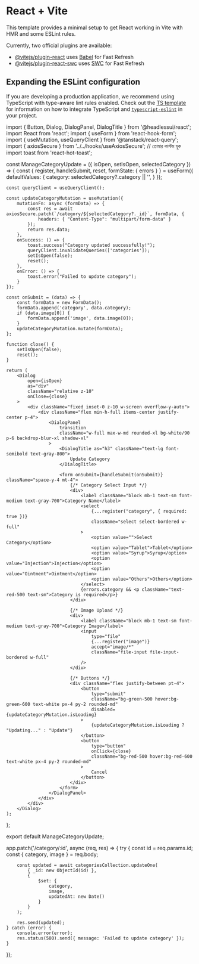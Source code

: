 # React + Vite

This template provides a minimal setup to get React working in Vite with HMR and some ESLint rules.

Currently, two official plugins are available:

- [@vitejs/plugin-react](https://github.com/vitejs/vite-plugin-react/blob/main/packages/plugin-react) uses [Babel](https://babeljs.io/) for Fast Refresh
- [@vitejs/plugin-react-swc](https://github.com/vitejs/vite-plugin-react/blob/main/packages/plugin-react-swc) uses [SWC](https://swc.rs/) for Fast Refresh

## Expanding the ESLint configuration

If you are developing a production application, we recommend using TypeScript with type-aware lint rules enabled. Check out the [TS template](https://github.com/vitejs/vite/tree/main/packages/create-vite/template-react-ts) for information on how to integrate TypeScript and [`typescript-eslint`](https://typescript-eslint.io) in your project.


import { Button, Dialog, DialogPanel, DialogTitle } from '@headlessui/react';
import React from 'react';
import { useForm } from 'react-hook-form';
import { useMutation, useQueryClient } from '@tanstack/react-query';
import { axiosSecure } from '../../hooks/useAxiosSecure'; // তোমার কাস্টম হুক
import toast from 'react-hot-toast';

const ManageCategoryUpdate = ({ isOpen, setIsOpen, selectedCategory }) => {
    const { register, handleSubmit, reset, formState: { errors } } = useForm({
        defaultValues: {
            category: selectedCategory?.category || '',
        }
    });

    const queryClient = useQueryClient();

    const updateCategoryMutation = useMutation({
        mutationFn: async (formData) => {
            const res = await axiosSecure.patch(`/category/${selectedCategory?._id}`, formData, {
                headers: { "Content-Type": "multipart/form-data" }
            });
            return res.data;
        },
        onSuccess: () => {
            toast.success("Category updated successfully!");
            queryClient.invalidateQueries(['categories']);
            setIsOpen(false);
            reset();
        },
        onError: () => {
            toast.error("Failed to update category");
        }
    });

    const onSubmit = (data) => {
        const formData = new FormData();
        formData.append('category', data.category);
        if (data.image[0]) {
            formData.append('image', data.image[0]);
        }
        updateCategoryMutation.mutate(formData);
    };

    function close() {
        setIsOpen(false);
        reset();
    }

    return (
        <Dialog
            open={isOpen}
            as="div"
            className="relative z-10"
            onClose={close}
        >
            <div className="fixed inset-0 z-10 w-screen overflow-y-auto">
                <div className="flex min-h-full items-center justify-center p-4">
                    <DialogPanel
                        transition
                        className="w-full max-w-md rounded-xl bg-white/90 p-6 backdrop-blur-xl shadow-xl"
                    >
                        <DialogTitle as="h3" className="text-lg font-semibold text-gray-800">
                            Update Category
                        </DialogTitle>

                        <form onSubmit={handleSubmit(onSubmit)} className="space-y-4 mt-4">
                            {/* Category Select Input */}
                            <div>
                                <label className="block mb-1 text-sm font-medium text-gray-700">Category Name</label>
                                <select
                                    {...register("category", { required: true })}
                                    className="select select-bordered w-full"
                                >
                                    <option value="">Select Category</option>
                                    <option value="Tablet">Tablet</option>
                                    <option value="Syrup">Syrup</option>
                                    <option value="Injection">Injection</option>
                                    <option value="Ointment">Ointment</option>
                                    <option value="Others">Others</option>
                                </select>
                                {errors.category && <p className="text-red-500 text-sm">Category is required</p>}
                            </div>

                            {/* Image Upload */}
                            <div>
                                <label className="block mb-1 text-sm font-medium text-gray-700">Category Image</label>
                                <input
                                    type="file"
                                    {...register("image")}
                                    accept="image/*"
                                    className="file-input file-input-bordered w-full"
                                />
                            </div>

                            {/* Buttons */}
                            <div className="flex justify-between pt-4">
                                <button
                                    type="submit"
                                    className="bg-green-500 hover:bg-green-600 text-white px-4 py-2 rounded-md"
                                    disabled={updateCategoryMutation.isLoading}
                                >
                                    {updateCategoryMutation.isLoading ? "Updating..." : "Update"}
                                </button>
                                <button
                                    type="button"
                                    onClick={close}
                                    className="bg-red-500 hover:bg-red-600 text-white px-4 py-2 rounded-md"
                                >
                                    Cancel
                                </button>
                            </div>
                        </form>
                    </DialogPanel>
                </div>
            </div>
        </Dialog>
    );
};

export default ManageCategoryUpdate;





app.patch('/category/:id', async (req, res) => {
    try {
        const id = req.params.id;
        const { category, image } = req.body;

        const updated = await categoriesCollection.updateOne(
            { _id: new ObjectId(id) },
            {
                $set: {
                    category,
                    image,
                    updatedAt: new Date()
                }
            }
        );

        res.send(updated);
    } catch (error) {
        console.error(error);
        res.status(500).send({ message: 'Failed to update category' });
    }
});
